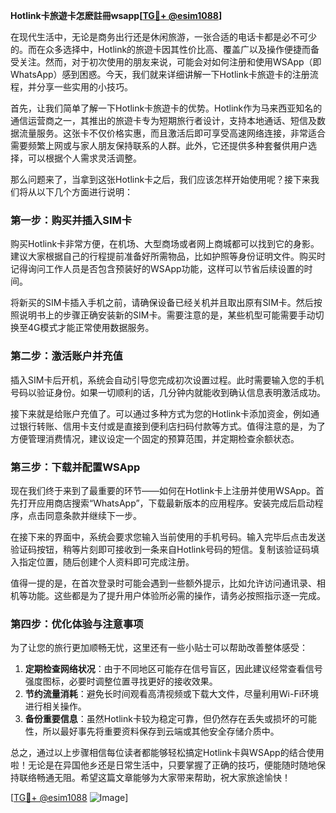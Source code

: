 **Hotlink卡旅遊卡怎麽註冊wsapp[[TG💪+ @esim1088](https://t.me/s/esim1088)]**

在现代生活中，无论是商务出行还是休闲旅游，一张合适的电话卡都是必不可少的。而在众多选择中，Hotlink的旅遊卡因其性价比高、覆盖广以及操作便捷而备受关注。然而，对于初次使用的朋友来说，可能会对如何注册和使用WSApp（即WhatsApp）感到困惑。今天，我们就来详细讲解一下Hotlink卡旅遊卡的注册流程，并分享一些实用的小技巧。

首先，让我们简单了解一下Hotlink卡旅遊卡的优势。Hotlink作为马来西亚知名的通信运营商之一，其推出的旅遊卡专为短期旅行者设计，支持本地通话、短信及数据流量服务。这张卡不仅价格实惠，而且激活后即可享受高速网络连接，非常适合需要频繁上网或与家人朋友保持联系的人群。此外，它还提供多种套餐供用户选择，可以根据个人需求灵活调整。

那么问题来了，当拿到这张Hotlink卡之后，我们应该怎样开始使用呢？接下来我们将从以下几个方面进行说明：

### 第一步：购买并插入SIM卡

购买Hotlink卡非常方便，在机场、大型商场或者网上商城都可以找到它的身影。建议大家根据自己的行程提前准备好所需物品，比如护照等身份证明文件。购买时记得询问工作人员是否包含预装好的WSApp功能，这样可以节省后续设置的时间。

将新买的SIM卡插入手机之前，请确保设备已经关机并且取出原有SIM卡。然后按照说明书上的步骤正确安装新的SIM卡。需要注意的是，某些机型可能需要手动切换至4G模式才能正常使用数据服务。

### 第二步：激活账户并充值

插入SIM卡后开机，系统会自动引导您完成初次设置过程。此时需要输入您的手机号码以验证身份。如果一切顺利的话，几分钟内就能收到确认信息表明激活成功。

接下来就是给账户充值了。可以通过多种方式为您的Hotlink卡添加资金，例如通过银行转账、信用卡支付或是直接到便利店扫码付款等方式。值得注意的是，为了方便管理消费情况，建议设定一个固定的预算范围，并定期检查余额状态。

### 第三步：下载并配置WSApp

现在我们终于来到了最重要的环节——如何在Hotlink卡上注册并使用WSApp。首先打开应用商店搜索“WhatsApp”，下载最新版本的应用程序。安装完成后启动程序，点击同意条款并继续下一步。

在接下来的界面中，系统会要求您输入当前使用的手机号码。输入完毕后点击发送验证码按钮，稍等片刻即可接收到一条来自Hotlink号码的短信。复制该验证码填入指定位置，随后创建个人资料即可完成注册。

值得一提的是，在首次登录时可能会遇到一些额外提示，比如允许访问通讯录、相机等功能。这些都是为了提升用户体验所必需的操作，请务必按照指示逐一完成。

### 第四步：优化体验与注意事项

为了让您的旅行更加顺畅无忧，这里还有一些小贴士可以帮助改善整体感受：

1. **定期检查网络状况**：由于不同地区可能存在信号盲区，因此建议经常查看信号强度图标，必要时调整位置寻找更好的接收效果。
2. **节约流量消耗**：避免长时间观看高清视频或下载大文件，尽量利用Wi-Fi环境进行相关操作。
3. **备份重要信息**：虽然Hotlink卡较为稳定可靠，但仍然存在丢失或损坏的可能性，所以最好事先将重要资料保存到云端或其他安全存储介质中。

总之，通过以上步骤相信每位读者都能够轻松搞定Hotlink卡與WSApp的结合使用啦！无论是在异国他乡还是日常生活中，只要掌握了正确的技巧，便能随时随地保持联络畅通无阻。希望这篇文章能够为大家带来帮助，祝大家旅途愉快！

[[TG💪+ @esim1088](https://t.me/s/esim1088) ![Image](https://i.postimg.cc/4NQfJmqS/Snipaste-2025-05-13-00-14-12.png)]